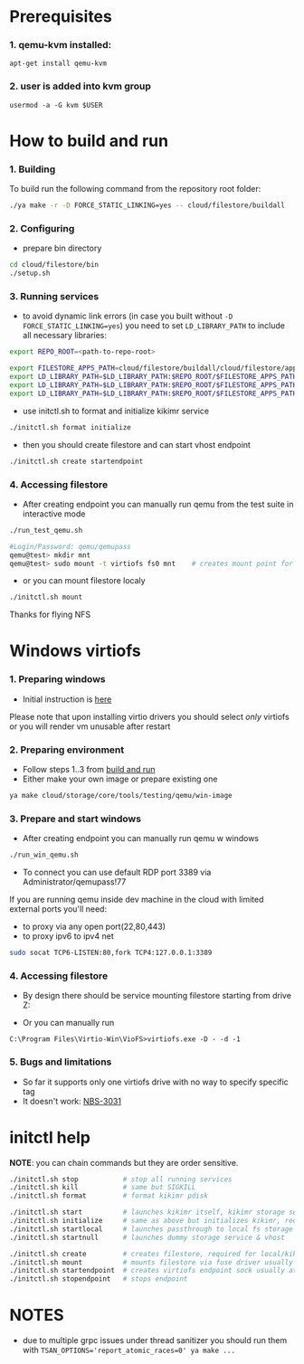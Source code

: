 # Prerequisites

### 1. qemu-kvm installed: 
```
apt-get install qemu-kvm
```

### 2. user is added into kvm group
```
usermod -a -G kvm $USER
```

# How to build and run

### 1. Building
To build run the following command from the repository root folder:

```bash
./ya make -r -D FORCE_STATIC_LINKING=yes -- cloud/filestore/buildall
```

### 2. Configuring
- prepare bin directory
```bash
cd cloud/filestore/bin
./setup.sh
```

### 3. Running services

- to avoid dynamic link errors (in case you built without `-D FORCE_STATIC_LINKING=yes`) you need to set `LD_LIBRARY_PATH` to include all necessary libraries:
```bash
export REPO_ROOT=<path-to-repo-root>

export FILESTORE_APPS_PATH=cloud/filestore/buildall/cloud/filestore/apps
export LD_LIBRARY_PATH=$LD_LIBRARY_PATH:$REPO_ROOT/$FILESTORE_APPS_PATH/client
export LD_LIBRARY_PATH=$LD_LIBRARY_PATH:$REPO_ROOT/$FILESTORE_APPS_PATH/server
export LD_LIBRARY_PATH=$LD_LIBRARY_PATH:$REPO_ROOT/$FILESTORE_APPS_PATH/vhost
```

- use initctl.sh to format and initialize kikimr service
```bash
./initctl.sh format initialize
```

- then you should create filestore and can start vhost endpoint
```bash
./initctl.sh create startendpoint
```

### 4. Accessing filestore
- After creating endpoint you can manually run qemu from the test suite in interactive mode
```bash
./run_test_qemu.sh

#Login/Password: qemu/qemupass
qemu@test> mkdir mnt
qemu@test> sudo mount -t virtiofs fs0 mnt    # creates mount point for the filestore
```

- or you can mount filestore localy
```bash
./initctl.sh mount
```

Thanks for flying NFS


# Windows virtiofs

### 1. Preparing windows

- Initial instruction is [here](https://virtio-fs.gitlab.io/howto-windows.html)

Please note that upon installing virtio drivers you should select _only_ virtiofs 
or you will render vm unusable after restart

### 2. Preparing environment

- Follow steps 1..3 from [build and run](#how-to-build-and-run)
- Either make your own image or prepare existing one
```bash
ya make cloud/storage/core/tools/testing/qemu/win-image
```

### 3. Prepare and start windows
- After creating endpoint you can manually run qemu w windows
```bash
./run_win_qemu.sh
```

- To connect you can use default RDP port 3389 via Administrator/qemupass!77

If you are running qemu inside dev machine in the cloud with limited external ports you'll need:
- to proxy via any open port(22,80,443)
- to proxy ipv6 to ipv4 net

```bash
sudo socat TCP6-LISTEN:80,fork TCP4:127.0.0.1:3389
```

### 4. Accessing filestore
- By design there should be service mounting filestore starting from drive Z:

- Or you can manually run 
```promt
C:\Program Files\Virtio-Win\VioFS>virtiofs.exe -D - -d -1
```

### 5. Bugs and limitations
- So far it supports only one virtiofs drive with no way to specify specific tag
- It doesn't work: [NBS-3031](https://st.yandex-team.ru/NBS-3031)


# initctl help
**NOTE**: you can chain commands but they are order sensitive. 

```bash
./initctl.sh stop           # stop all running services
./initctl.sh kill           # same but SIGKILL
./initctl.sh format         # format kikimr pdisk

./initctl.sh start          # launches kikimr itself, kikimr storage service & vhost
./initctl.sh initialize     # same as above but initializes kikimr, required at first run and after format cmd
./initctl.sh startlocal     # launches passthrough to local fs storage service & vhost
./initctl.sh startnull      # launches dummy storage service & vhost 

./initctl.sh create         # creates filestore, required for local/kikimr services at first run or after format
./initctl.sh mount          # mounts filestore via fuse driver usually at ~/nfs unless configuration changed
./initctl.sh startendpoint  # creates virtiofs endpoint sock usually at /tmp/vhost.sock
./initctl.sh stopendpoint   # stops endpoint
```

# NOTES
- due to multiple grpc issues under thread sanitizer you should run them with ```TSAN_OPTIONS='report_atomic_races=0' ya make ...```